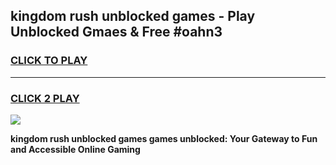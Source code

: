 
## kingdom rush unblocked games - Play Unblocked Gmaes & Free #oahn3
<h3>
<a href="https://news.freeplayer.one?title=kingdom_rush_unblocked_games&ref=03M">CLICK TO PLAY</a></h3>
<hr>

<h3>
<a href="https://news.freeplayer.one?title=kingdom_rush_unblocked_games&ref=03M">CLICK 2 PLAY</a>
  
</h3>

<a href="https://news.freeplayer.one?title=kingdom_rush_unblocked_games&ref=03M"><img src="https://clearcache.store/games.png"></a>


**kingdom rush unblocked games games unblocked: Your Gateway to Fun and Accessible Online Gaming**

